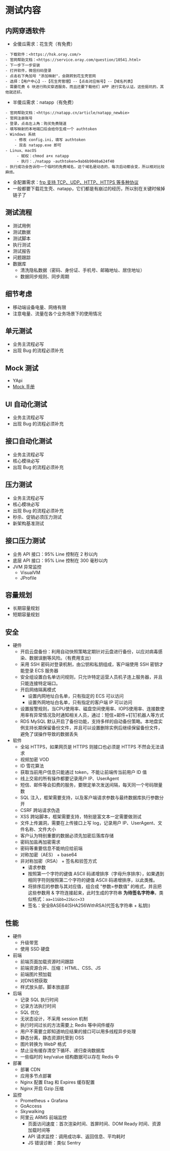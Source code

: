 
# 测试内容

## 内网穿透软件

- 全傻瓜需求：花生壳（有免费）

```
- 下载软件：<https://hsk.oray.com/>
- 官网帮助文档：<https://service.oray.com/question/10541.html>
- 下一步下一步安装
- 打开软件，微信扫码登录
- 点击右下角加号 "添加映射"，会跳转到花生壳官网
- 选择：【用户中心】--【花生壳管理】--【点击对应帐号】--【域名列表】
- 需要花费 6 块进行购买穿透服务，而且还要下载他们 APP 进行实名认证。这些挺坑的，其他就还好。
```


- 半傻瓜需求：natapp（有免费）

```
- 官网帮助文档：<https://natapp.cn/article/natapp_newbie>
- 官网注册账号
- 登录，点击左上角：购买免费隧道
- 填写映射的本地端口后会给你生成一个 authtoken
- Windows 系统
    - 修改 config.ini，填写 authtoken
    - 双击 natapp.exe 即可
- Linux、macOS
     - 赋权：chmod a+x natapp
     - 执行：./natapp -authtoken=9ab6b9040a624f40
- 执行成功会告诉你一个临时的免费域名，这个域名是动态的，每次启动都会变，所以相对比较麻烦。
```

- 全配置需求：[frp 支持 TCP、UDP、HTTP、HTTPS 等多种协议](https://gofrp.org/)
- 一般都要下载花生壳、natapp，它们都是有崩过的经历，所以别在关键时候掉链子了

## 测试流程

- 测试用例
- 测试数据
- 测试脚本
- 执行测试
- 测试报告
- 问题跟踪
- 数据库
    - 清洗隐私数据（密码、身份证、手机号、邮箱地址、居住地址）
    - 数据同步规则、同步周期

## 细节考虑

- 移动端设备电量、网络有限
- 注意电量、流量在各个业务场景下的使用情况

## 单元测试

- 业务主流程必写
- 出现 Bug 的流程必须补充

## Mock 测试

- YApi
- [Mock 手册](../dev/common/mock.md)

## UI 自动化测试

- 业务主流程必写
- 出现 Bug 的流程必须补充

## 接口自动化测试

- 业务主流程必写
- 核心模块必写
- 出现 Bug 的流程必须补充

## 压力测试

- 业务主流程必写
- 核心模块必写
- 出现 Bug 的流程必须补充
- 秒杀、促销必须压力测试
- 新架构基准测试


## 接口压力测试

- 业务 API 接口：95% Line 控制在 2 秒以内
- 底层 API 接口：95% Line 控制在 300 毫秒以内
- JVM 异常监控
    - VisualVM
    - JProfile

## 容量规划

- 长期容量规划
- 短期容量规划


## 安全

- 硬件
    - 开启云盘备份：利用自动快照策略定期针对云盘进行备份，以应对病毒感染、数据误删等风险。（有费用支出）
    - 采用 SSH 密码对登录机制，由公钥和私钥组成，客户端使用 SSH 密钥才能登录 ECS 服务器
    - 安全组设置白名单访问规则，只允许特定运营人员机子连上服务器，并且只能连接特定端口。
    - 开启网络隔离模式
        - 设置内网地址白名单，只有指定的 ECS 可以访问
        - 设置外网地址白名单，只有指定的客户端 IP 可以访问
    - 设置报警规则，当CPU使用率、磁盘空间使用率、IOPS使用率、连接数使用率有异常情况及时通知相关人员，通过：短信+邮件+钉钉机器人等方式
    - RDS MySQL 默认开启了备份功能，支持多样的自动备份策略。本地盘实例支持长期保留备份文件，并且可以设置删除实例后继续保留备份文件，避免了误操作导致的数据丢失
- 软件
    - 全站 HTTPS，如果网页是 HTTPS 则接口也必须是 HTTPS 不然会无法请求
    - 视频加密 VOD
    - ID 雪花算法
    - 获取当前用户信息只能通过 token，不能让前端传当前用户 ID 值
    - 线上交易的所有操作都要记录用户 IP、UserAgent
    - 短信、邮件等会扣费的服务，要限定单次发送间隔，每天同一个号码限量数
    - SQL 注入，框架需要支持，以及客户端请求参数与最终数据库执行参数分开
    - CSRF 跨站请求伪造
    - XSS 跨站脚本，框架需要支持，特别是富文本一定需要做测试
    - 文件上传漏洞，需要在上传接口上写 log，记录用户 IP、UserAgent、文件名称、文件大小
    - 客户认为特别重要的数据必须先加密后落库存储
    - 密码加盐再加密需求
    - 密码等重要信息不能响应给前端
    - 对称加密（AES） + base64
    - 非对称加密（RSA） + 签名和验签方式
        - 请求参数
        - 按照第一个字符的键值 ASCII 码递增排序（字母升序排序），如果遇到相同字符则按照第二个字符的键值 ASCII 码递增排序，以此类推。
        - 将排序后的参数与其对应值，组合成 “参数=参数值” 的格式，并且把这些参数用 & 字符连接起来，此时生成的字符串 **为待签名字符串**，类似格式：`aa=11&bb=22&cc=33`
        - 签名：安全BASE64(SHA256WithRSA(代签名字符串 + 私钥))

## 性能

- 硬件
    - 升级带宽
    - 使用 SSD 硬盘
- 前端
    - 前端页面加载资源时间跟踪
    - 前端资源合并、压缩：HTML、CSS、JS
    - 前端图片预加载
    - 对DNS预获取
    - 样式放头部，脚本放底部
- 后端
    - 记录 SQL 执行时间
    - 记录方法执行时间
    - SQL 优化
    - 无状态设计，不采用 session 机制
    - 执行时间过长的方法需要上 Redis 等中间件缓存
    - 用户不需要立即知道响应结果的接口可以用多线程异步处理
    - 静态分离，静态资源托管到 OSS
    - 图片转换为 WebP 格式
    - 禁止没有缓存清空下循环、递归查询数据库
    - 一些临时的 key/value 结构数据可以存在 Redis 中
- 部署
    - 部署 CDN
    - 应用多节点部署
    - Nginx 配置 Etag 和 Expires 缓存配置
    - Nginx 开启 Gzip 压缩
- 监控
    - Prometheus + Grafana
    - GoAccess
    - Skywalking
    - 阿里云 ARMS 前端监控
        - 页面访问速度：首次渲染时间、首屏时间、DOM Ready 时间、资源加载时间等
        - API 请求监控：调用成功率、返回信息、平均耗时
        - JS 错误诊断：类似 Sentry












